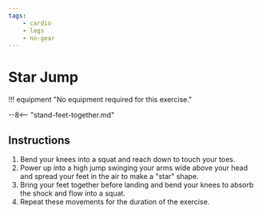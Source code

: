 ```yaml
---
tags:
    - cardio
    - legs
    - no-gear
---
```


#  Star Jump

!!! equipment "No equipment required for this exercise."

--8<-- "stand-feet-together.md"

## Instructions

1. Bend your knees into a squat and reach down to touch your toes.
2. Power up into a high jump swinging your arms wide above your head and spread your feet in the air to make a "star" shape.
3. Bring your feet together before landing and bend your knees to absorb the shock and flow into a squat.
4. Repeat these movements for the duration of the exercise.